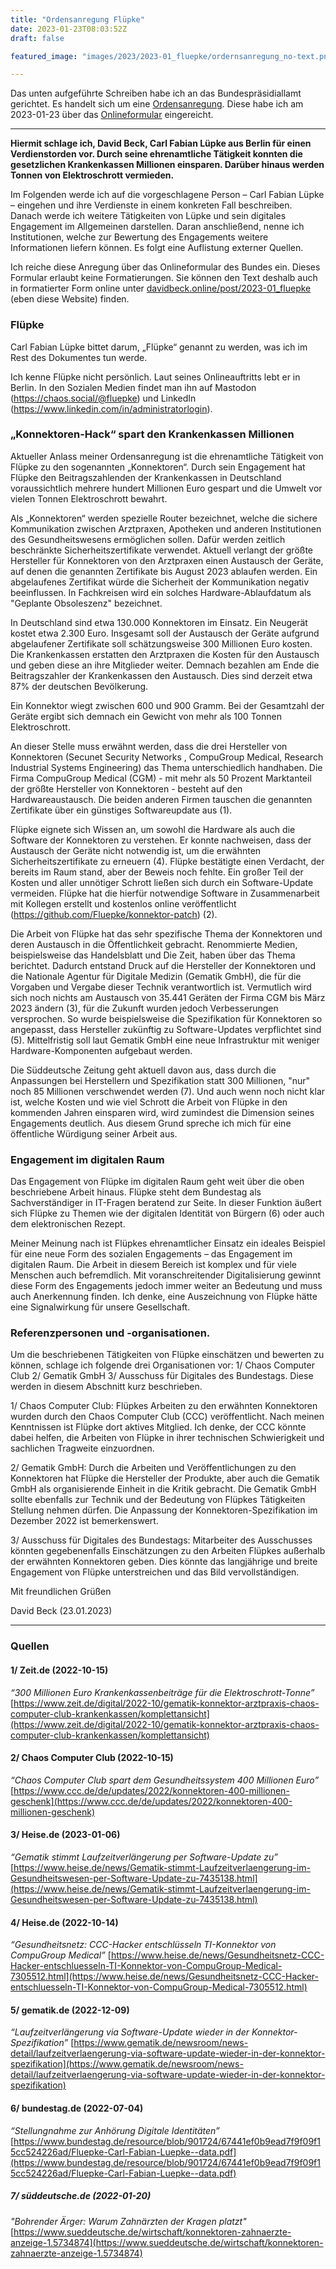 ```yaml
---
title: "Ordensanregung Flüpke"
date: 2023-01-23T08:03:52Z
draft: false

featured_image: "images/2023/2023-01_fluepke/ordernsanregung_no-text.png"

---
```


Das unten aufgeführte Schreiben habe ich an das Bundespräsidiallamt gerichtet. Es handelt sich um eine [Ordensanregung](https://www.bundespraesident.de/DE/Amt-und-Aufgaben/Orden-und-Ehrungen/Verdienstorden/Ordensanregungen/Ordensanregungen-node.html). Diese habe ich am 2023-01-23 über das [Onlineformular](https://www.bundespraesident.de/DE/Amt-und-Aufgaben/Orden-und-Ehrungen/Verdienstorden/Ordensanregungen/Ordensanregungen-Formular-node.html) eingereicht.

***

**Hiermit schlage ich, David Beck, Carl Fabian Lüpke aus Berlin für einen Verdienstorden vor. Durch seine ehrenamtliche Tätigkeit konnten die gesetzlichen Krankenkassen Millionen einsparen. Darüber hinaus werden Tonnen von Elektroschrott vermieden.**

Im Folgenden werde ich auf die vorgeschlagene Person – Carl Fabian Lüpke – eingehen und ihre Verdienste in einem konkreten Fall beschreiben. Danach werde ich weitere Tätigkeiten von Lüpke und sein digitales Engagement im Allgemeinen darstellen. Daran anschließend, nenne ich Institutionen, welche zur Bewertung des Engagements weitere Informationen liefern können. Es folgt eine Auflistung externer Quellen.

Ich reiche diese Anregung über das Onlineformular des Bundes ein. Dieses Formular erlaubt keine Formatierungen. Sie können den Text deshalb auch in formatierter Form online unter [davidbeck.online/post/2023-01_fluepke](https://www.davidbeck.online/post/2023-01_fluepke) (eben diese Website) finden.


### Flüpke

Carl Fabian Lüpke bittet darum, „Flüpke“ genannt zu werden, was ich im Rest des Dokumentes tun werde. 

Ich kenne Flüpke nicht persönlich. Laut seines Onlineauftritts lebt er in Berlin. In den Sozialen Medien findet man ihn auf Mastodon (https://chaos.social/@fluepke) und LinkedIn (https://www.linkedin.com/in/administratorlogin).

### „Konnektoren-Hack“ spart den Krankenkassen Millionen

Aktueller Anlass meiner Ordensanregung ist die ehrenamtliche Tätigkeit von Flüpke zu den sogenannten „Konnektoren“. Durch sein Engagement hat Flüpke den Beitragszahlenden der Krankenkassen in Deutschland voraussichtlich mehrere hundert Millionen Euro gespart und die Umwelt vor vielen Tonnen Elektroschrott bewahrt.

Als „Konnektoren“ werden spezielle Router bezeichnet, welche die sichere Kommunikation zwischen Arztpraxen, Apotheken und anderen Institutionen des Gesundheitswesens ermöglichen sollen. Dafür werden zeitlich beschränkte Sicherheitszertifikate verwendet. Aktuell verlangt der größte Hersteller für Konnektoren von den Arztpraxen einen Austausch der Geräte, auf denen die genannten Zertifikate bis August 2023 ablaufen werden. Ein abgelaufenes Zertifikat würde die Sicherheit der Kommunikation negativ beeinflussen. In Fachkreisen wird ein solches Hardware-Ablaufdatum als "Geplante Obsoleszenz" bezeichnet.

In Deutschland sind etwa 130.000 Konnektoren im Einsatz. Ein Neugerät kostet etwa 2.300 Euro. Insgesamt soll der Austausch der Geräte aufgrund abgelaufener Zertifikate soll schätzungsweise 300 Millionen Euro kosten. Die Krankenkassen erstatten den Arztpraxen die Kosten für den Austausch und geben diese an ihre Mitglieder weiter. Demnach bezahlen am Ende die Beitragszahler der Krankenkassen den Austausch. Dies sind derzeit etwa 87% der deutschen Bevölkerung.

Ein Konnektor wiegt zwischen 600 und 900 Gramm. Bei der Gesamtzahl der Geräte ergibt sich demnach ein Gewicht von mehr als 100 Tonnen Elektroschrott.

An dieser Stelle muss erwähnt werden, dass die drei Hersteller von Konnektoren (Secunet Security Networks , CompuGroup Medical, Research Industrial Systems Engineering) das Thema unterschiedlich handhaben. Die Firma CompuGroup Medical (CGM) - mit mehr als 50 Prozent Marktanteil der größte Hersteller von Konnektoren -  besteht auf den Hardwareaustausch. Die beiden anderen Firmen tauschen die genannten Zertifikate über ein günstiges Softwareupdate aus (1).

Flüpke eignete sich Wissen an, um sowohl die Hardware als auch die Software der Konnektoren zu verstehen. Er  konnte nachweisen, dass der Austausch der Geräte nicht notwendig ist, um die erwähnten Sicherheitszertifikate zu erneuern (4). Flüpke bestätigte einen Verdacht, der bereits im Raum stand, aber der Beweis noch fehlte. Ein großer Teil der Kosten und aller unnötiger Schrott ließen sich durch ein Software-Update vermeiden. Flüpke hat die hierfür notwendige Software in Zusammenarbeit mit Kollegen erstellt und kostenlos online veröffentlicht (https://github.com/Fluepke/konnektor-patch) (2).

Die Arbeit von Flüpke hat das sehr spezifische Thema der Konnektoren und deren Austausch in die Öffentlichkeit gebracht. Renommierte Medien, beispielsweise das Handelsblatt und Die Zeit, haben über das Thema berichtet. Dadurch entstand Druck auf die Hersteller der Konnektoren und die Nationale Agentur für Digitale Medizin (Gematik GmbH), die für die Vorgaben und Vergabe dieser Technik verantwortlich ist. Vermutlich wird sich noch nichts am Austausch von 35.441 Geräten der Firma CGM bis März 2023 ändern (3), für die Zukunft wurden jedoch Verbesserungen versprochen. So wurde beispielsweise die Spezifikation für Konnektoren so angepasst, dass Hersteller zukünftig zu Software-Updates verpflichtet sind (5). Mittelfristig soll laut Gematik GmbH eine neue Infrastruktur mit weniger Hardware-Komponenten aufgebaut werden. 

Die Süddeutsche Zeitung geht aktuell davon aus, dass durch die Anpassungen bei Herstellern und Spezifikation statt 300 Millionen, "nur" noch 85 Millionen verschwendet werden (7). Und auch wenn noch nicht klar ist, welche Kosten und wie viel Schrott die Arbeit von Flüpke in den kommenden Jahren einsparen wird, wird zumindest die Dimension seines Engagements deutlich. Aus diesem Grund spreche ich mich für eine öffentliche Würdigung seiner Arbeit aus. 


### Engagement im digitalen Raum

Das Engagement von Flüpke im digitalen Raum geht weit über die oben beschriebene Arbeit hinaus. Flüpke steht dem Bundestag als Sachverständiger in IT-Fragen beratend zur Seite. In dieser Funktion äußert sich Flüpke zu Themen wie der digitalen Identität von Bürgern (6) oder auch dem elektronischen Rezept.

Meiner Meinung nach ist Flüpkes ehrenamtlicher Einsatz ein ideales Beispiel für eine neue Form des sozialen Engagements – das Engagement im digitalen Raum. Die Arbeit in diesem Bereich ist komplex und für viele Menschen auch befremdlich. Mit voranschreitender Digitalisierung gewinnt diese Form des Engagements jedoch immer weiter an Bedeutung  und muss auch Anerkennung finden. Ich denke, eine Auszeichnung von Flüpke hätte eine Signalwirkung für unsere Gesellschaft.

### Referenzpersonen und -organisationen.

Um die beschriebenen Tätigkeiten von Flüpke einschätzen und bewerten zu können, schlage ich folgende drei Organisationen vor: 1/ Chaos Computer Club 2/ Gematik GmbH 3/ Ausschuss für Digitales des Bundestags. Diese werden in diesem Abschnitt kurz beschrieben.

1/ Chaos Computer Club: Flüpkes Arbeiten zu den erwähnten Konnektoren wurden durch den Chaos Computer Club (CCC) veröffentlicht. Nach meinen Kenntnissen ist Flüpke dort aktives Mitglied. Ich denke, der CCC könnte dabei helfen, die Arbeiten von Flüpke in ihrer technischen Schwierigkeit und sachlichen Tragweite einzuordnen.

2/ Gematik GmbH: Durch die Arbeiten und Veröffentlichungen zu den Konnektoren hat Flüpke die Hersteller der Produkte, aber auch die Gematik GmbH als organisierende Einheit in die Kritik gebracht. Die Gematik GmbH sollte ebenfalls zur Technik und der Bedeutung von Flüpkes Tätigkeiten Stellung nehmen dürfen. Die Anpassung der Konnektoren-Spezifikation im Dezember 2022 ist bemerkenswert.

3/ Ausschuss für Digitales des Bundestags: Mitarbeiter des Ausschusses könnten gegebenenfalls Einschätzungen zu den Arbeiten Flüpkes außerhalb der erwähnten Konnektoren geben. Dies könnte das langjährige und breite Engagement von Flüpke unterstreichen und das Bild vervollständigen.



Mit freundlichen Grüßen

David Beck (23.01.2023)


***


### Quellen

#### 1/ Zeit.de (2022-10-15)

*“300 Millionen Euro Krankenkassenbeiträge für die Elektroschrott-Tonne”*
[https://www.zeit.de/digital/2022-10/gematik-konnektor-arztpraxis-chaos-computer-club-krankenkassen/komplettansicht](https://www.zeit.de/digital/2022-10/gematik-konnektor-arztpraxis-chaos-computer-club-krankenkassen/komplettansicht)


#### 2/ Chaos Computer Club (2022-10-15)

*“Chaos Computer Club spart dem Gesundheitssystem 400 Millionen Euro”*
[https://www.ccc.de/de/updates/2022/konnektoren-400-millionen-geschenk](https://www.ccc.de/de/updates/2022/konnektoren-400-millionen-geschenk)


#### 3/ Heise.de (2023-01-06)

*“Gematik stimmt Laufzeitverlängerung per Software-Update zu”*
[https://www.heise.de/news/Gematik-stimmt-Laufzeitverlaengerung-im-Gesundheitswesen-per-Software-Update-zu-7435138.html](https://www.heise.de/news/Gematik-stimmt-Laufzeitverlaengerung-im-Gesundheitswesen-per-Software-Update-zu-7435138.html)


#### 4/ Heise.de (2022-10-14)

*“Gesundheitsnetz: CCC-Hacker entschlüsseln TI-Konnektor​ von CompuGroup Medical”*
[https://www.heise.de/news/Gesundheitsnetz-CCC-Hacker-entschluesseln-TI-Konnektor-von-CompuGroup-Medical-7305512.html](https://www.heise.de/news/Gesundheitsnetz-CCC-Hacker-entschluesseln-TI-Konnektor-von-CompuGroup-Medical-7305512.html)


#### 5/ gematik.de (2022-12-09)

*“Laufzeitverlängerung via Software-Update wieder in der Konnektor-Spezifikation”*
[https://www.gematik.de/newsroom/news-detail/laufzeitverlaengerung-via-software-update-wieder-in-der-konnektor-spezifikation](https://www.gematik.de/newsroom/news-detail/laufzeitverlaengerung-via-software-update-wieder-in-der-konnektor-spezifikation)


#### 6/ bundestag.de (2022-07-04)

*“Stellungnahme zur Anhörung Digitale Identitäten”*
[https://www.bundestag.de/resource/blob/901724/67441ef0b9ead7f9f09f15cc524226ad/Fluepke-Carl-Fabian-Luepke--data.pdf](https://www.bundestag.de/resource/blob/901724/67441ef0b9ead7f9f09f15cc524226ad/Fluepke-Carl-Fabian-Luepke--data.pdf)

##### 7/ süddeutsche.de (2022-01-20)

*"Bohrender Ärger: Warum Zahnärzten der Kragen platzt"*
[https://www.sueddeutsche.de/wirtschaft/konnektoren-zahnaerzte-anzeige-1.5734874](https://www.sueddeutsche.de/wirtschaft/konnektoren-zahnaerzte-anzeige-1.5734874)